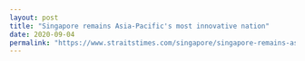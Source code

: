 ```yaml
---
layout: post
title: "Singapore remains Asia-Pacific's most innovative nation"
date: 2020-09-04
permalink: "https://www.straitstimes.com/singapore/singapore-remains-asia-pacifics-most-innovative-nation"
---
```

